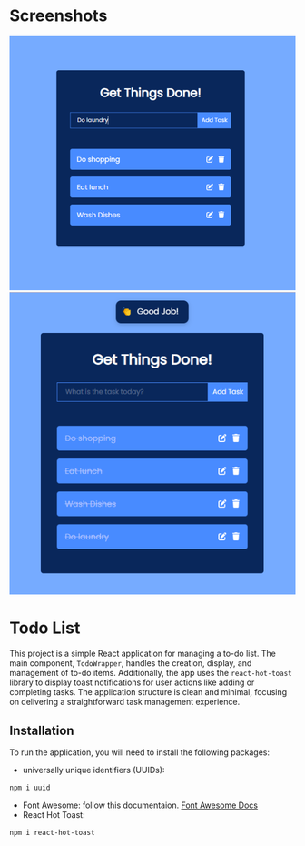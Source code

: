 # Screenshots
![Todo List App screenshot](https://github.com/AbeerSaleh-0/Todo-List-App/blob/master/Screenshot%201.png?raw=true)
![Todo List App screenshot](https://github.com/AbeerSaleh-0/Todo-List-App/blob/master/Screenshot%202.png?raw=true)

# Todo List
This project is a simple React application for managing a to-do list. 
The main component, `TodoWrapper`, handles the creation, display, and management of to-do items. 
Additionally, the app uses the `react-hot-toast` library to display toast notifications for user actions like adding or completing tasks. 
The application structure is clean and minimal, focusing on delivering a straightforward task management experience.

## Installation
To run the application, you will need to install the following packages:
- universally unique identifiers (UUIDs): 
```bash
npm i uuid
```
- Font Awesome: follow this documentaion. [Font Awesome Docs](https://docs.fontawesome.com/web/use-with/react/)
- React Hot Toast: 
```bash
npm i react-hot-toast
```
